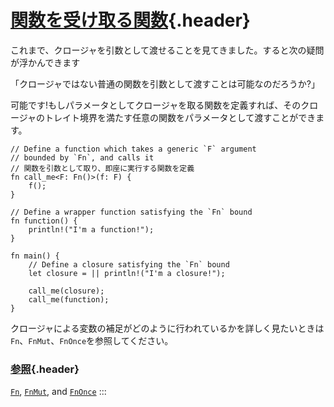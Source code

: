 # [関数を受け取る関数](#関数を受け取る関数){.header}

これまで、クロージャを引数として渡せることを見てきました。すると次の疑問が浮かんできます

「クロージャではない普通の関数を引数として渡すことは可能なのだろうか?」

可能です!もしパラメータとしてクロージャを取る関数を定義すれば、そのクロージャのトレイト境界を満たす任意の関数をパラメータとして渡すことができます。

    // Define a function which takes a generic `F` argument
    // bounded by `Fn`, and calls it
    // 関数を引数として取り、即座に実行する関数を定義
    fn call_me<F: Fn()>(f: F) {
        f();
    }

    // Define a wrapper function satisfying the `Fn` bound
    fn function() {
        println!("I'm a function!");
    }

    fn main() {
        // Define a closure satisfying the `Fn` bound
        let closure = || println!("I'm a closure!");

        call_me(closure);
        call_me(function);
    }

クロージャによる変数の補足がどのように行われているかを詳しく見たいときは`Fn`、`FnMut`、`FnOnce`を参照してください。

### [参照](#参照){.header}

[`Fn`](https://doc.rust-lang.org/std/ops/trait.Fn.html),
[`FnMut`](https://doc.rust-lang.org/std/ops/trait.FnMut.html), and
[`FnOnce`](https://doc.rust-lang.org/std/ops/trait.FnOnce.html)
:::

